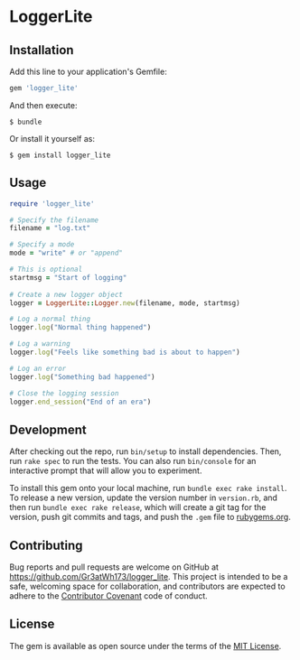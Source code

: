 # LoggerLite

## Installation

Add this line to your application's Gemfile:

```ruby
gem 'logger_lite'
```

And then execute:

    $ bundle

Or install it yourself as:

    $ gem install logger_lite

## Usage

```ruby
require 'logger_lite'

# Specify the filename
filename = "log.txt"

# Specify a mode
mode = "write" # or "append"

# This is optional
startmsg = "Start of logging"
 
# Create a new logger object
logger = LoggerLite::Logger.new(filename, mode, startmsg)

# Log a normal thing
logger.log("Normal thing happened")

# Log a warning
logger.log("Feels like something bad is about to happen")

# Log an error
logger.log("Something bad happened")

# Close the logging session
logger.end_session("End of an era")

```

## Development

After checking out the repo, run `bin/setup` to install dependencies. Then, run `rake spec` to run the tests. You can also run `bin/console` for an interactive prompt that will allow you to experiment.

To install this gem onto your local machine, run `bundle exec rake install`. To release a new version, update the version number in `version.rb`, and then run `bundle exec rake release`, which will create a git tag for the version, push git commits and tags, and push the `.gem` file to [rubygems.org](https://rubygems.org).

## Contributing

Bug reports and pull requests are welcome on GitHub at https://github.com/Gr3atWh173/logger_lite. This project is intended to be a safe, welcoming space for collaboration, and contributors are expected to adhere to the [Contributor Covenant](http://contributor-covenant.org) code of conduct.


## License

The gem is available as open source under the terms of the [MIT License](http://opensource.org/licenses/MIT).

